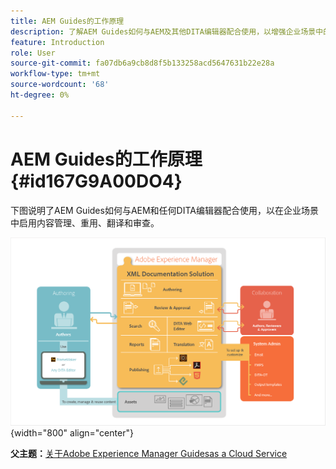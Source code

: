 ```yaml
---
title: AEM Guides的工作原理
description: 了解AEM Guides如何与AEM及其他DITA编辑器配合使用，以增强企业场景中的内容管理、重用、翻译和审阅。
feature: Introduction
role: User
source-git-commit: fa07db6a9cb8d8f5b133258acd5647631b22e28a
workflow-type: tm+mt
source-wordcount: '68'
ht-degree: 0%

---
```


# AEM Guides的工作原理 {#id167G9A00DO4}

下图说明了AEM Guides如何与AEM和任何DITA编辑器配合使用，以在企业场景中启用内容管理、重用、翻译和审查。

![](images/xml-add-on-how-it-works.png){width="800" align="center"}


**父主题：**[&#x200B;关于Adobe Experience Manager Guidesas a Cloud Service](intro.md)

